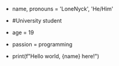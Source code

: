 - name, pronouns = 'LoneNyck', 'He/Him'
- #University student
- age = 19
- passion = programming

- print(f"Hello world, {name} here!")


